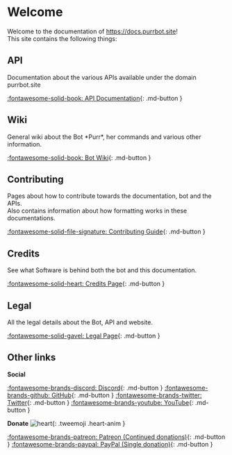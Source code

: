 # Welcome
Welcome to the documentation of https://docs.purrbot.site!  
This site contains the following things:

## API
Documentation about the various APIs available under the domain purrbot.site

[:fontawesome-solid-book: API Documentation](/api){: .md-button }

## Wiki
General wiki about the Bot \*Purr*, her commands and various other information.

[;fontawesome-solid-book: Bot Wiki](/bot){: .md-button }

## Contributing
Pages about how to contribute towards the documentation, bot and the APIs.  
Also contains information about how formatting works in these documentations.

[:fontawesome-solid-file-signature: Contributing Guide](/contribute){: .md-button }

## Credits
See what Software is behind both the bot and this documentation.

[:fontawesome-solid-heart: Credits Page](/credits){: .md-button }

## Legal
All the legal details about the Bot, API and website.

[:fontawesome-solid-gavel: Legal Page](/legal){: .md-button }

## Other links
**Social**


[:fontawesome-brands-discord: Discord](https://purrbot.site/discord){: .md-button }
[:fontawesome-brands-github: GitHub](https://purrbot.site/github){: .md-button }
[:fontawesome-brands-twitter: Twitter](https://purrbot.site/twitter){: .md-button }
[:fontawesome-brands-youtube: YouTube](https://purrbot.site/youtube){: .md-button }

**Donate** ![heart](https://twemoji.maxcdn.com/v/latest/svg/2764.svg){: .tweemoji .heart-anim }

[:fontawesome-brands-patreon: Patreon (Continued donations)](https://patreon.com/andre_601){: .md-button }
[:fontawesome-brands-paypal: PayPal (Single donation)](https://purrbot.site/donate){: .md-button }
